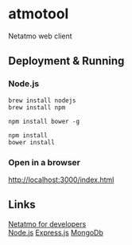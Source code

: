# atmotool
Netatmo web client

Deployment & Running
--------------------

### Node.js

    brew install nodejs
    brew install npm

    npm install bower -g

    npm install
    bower install

### Open in a browser

[http://localhost:3000/index.html](http://localhost:3000/index.html)

Links
-----
[Netatmo for developers](https://dev.netatmo.com/doc)  
[Node.js](https://nodejs.org/en/docs/)
[Express.js](http://expressjs.com/4x/api.html)
[MongoDb](https://www.mongodb.org/)  